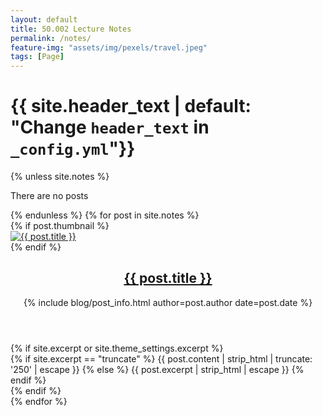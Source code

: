 ```yaml
---
layout: default
title: 50.002 Lecture Notes
permalink: /notes/
feature-img: "assets/img/pexels/travel.jpeg"
tags: [Page]
---
```

<div id="main" class="call-out"
      style="background-image: url('{{ site.header_feature_image | relative_url }}')">
    <h1> {{ site.header_text | default: "Change <code>header_text</code> in <code>_config.yml</code>"}} </h1>
</div>

<!-- {% for t in site.notes %}

<h2><a href="{{ t.url"" | prepend: site.baseurl | prepend: site.url }}">{{ t.title }}</a></h2>


{% endfor %}   -->
<div class="posts">
    {% unless site.notes %}
    <article><section class="post-content"><p>There are no posts</p></section></article>
    {% endunless %}
    {% for post in site.notes %}
    <div class="post-teaser">
        {% if post.thumbnail %}
        <div class="post-img">
            <a aria-label="{{ post.title }}" href="{{ post.url | relative_url }}">
                <img alt="{{ post.title }}" src="{{ post.thumbnail | relative_url }}">
            </a>
        </div>
        {% endif %}
        <span>
          <header>
            <h2>
              <a aria-label="{{ post.title }}" class="post-link" href="{{ post.url | relative_url }}">
                {{ post.title }}
              </a>
            </h2>
            {% include blog/post_info.html author=post.author date=post.date %}
          </header>
          {% if site.excerpt or site.theme_settings.excerpt %}
              <div class="excerpt">
                  {% if site.excerpt == "truncate" %}
                     {{ post.content | strip_html | truncate: '250' | escape }}
                  {% else %}
                     {{ post.excerpt | strip_html | escape }}
                  {% endif %}
              </div>
          {% endif %}
      </span>
    </div>
    {% endfor %}
</div>
<!-- ---
layout: page
title: About
permalink: /about/
feature-img: "assets/img/pexels/travel.jpeg"
tags: [Page]
---

Type on Strap is based on Type Theme, a free and open-source theme for [Jekyll](http://jekyllrb.com/), licensed under the MIT License.

Head over to the [theme's documentation](https://github.io/sylhare/Type-on-Strap) for much more information about Type on Strap or to install this theme on your own Jekyll site.

This file is an example of a page in Jekyll, that automatically shows up in the header navigation, you can delete or modify this file freely.
  -->